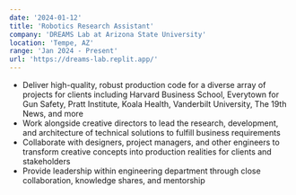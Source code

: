 ```yaml
---
date: '2024-01-12'
title: 'Robotics Research Assistant'
company: 'DREAMS Lab at Arizona State University'
location: 'Tempe, AZ'
range: 'Jan 2024 - Present'
url: 'https://dreams-lab.replit.app/'
---
```


- Deliver high-quality, robust production code for a diverse array of projects for clients including Harvard Business School, Everytown for Gun Safety, Pratt Institute, Koala Health, Vanderbilt University, The 19th News, and more
- Work alongside creative directors to lead the research, development, and architecture of technical solutions to fulfill business requirements
- Collaborate with designers, project managers, and other engineers to transform creative concepts into production realities for clients and stakeholders
- Provide leadership within engineering department through close collaboration, knowledge shares, and mentorship
